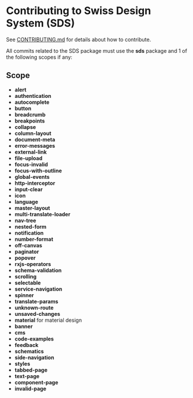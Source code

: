 # Contributing to Swiss Design System (SDS)

See [CONTRIBUTING.md](../../CONTRIBUTING.md) for details about how to contribute.

All commits related to the SDS package must use the **sds** package and 1 of the following scopes if any:

## <a name="scope"></a> Scope

- **alert**
- **authentication**
- **autocomplete**
- **button**
- **breadcrumb**
- **breakpoints**
- **collapse**
- **column-layout**
- **document-meta**
- **error-messages**
- **external-link**
- **file-upload**
- **focus-invalid**
- **focus-with-outline**
- **global-events**
- **http-interceptor**
- **input-clear**
- **icon**
- **language**
- **master-layout**
- **multi-translate-loader**
- **nav-tree**
- **nested-form**
- **notification**
- **number-format**
- **off-canvas**
- **paginator**
- **popover**
- **rxjs-operators**
- **schema-validation**
- **scrolling**
- **selectable**
- **service-navigation**
- **spinner**
- **translate-params**
- **unknown-route**
- **unsaved-changes**
- **material** for material design
- **banner**
- **cms**
- **code-examples**
- **feedback**
- **schematics**
- **side-navigation**
- **styles**
- **tabbed-page**
- **text-page**
- **component-page**
- **invalid-page**
